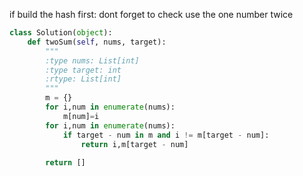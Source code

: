 if build the hash first:
dont forget to check use the one number twice
```python
class Solution(object):
    def twoSum(self, nums, target):
        """
        :type nums: List[int]
        :type target: int
        :rtype: List[int]
        """
        m = {}
        for i,num in enumerate(nums):
            m[num]=i
        for i,num in enumerate(nums):
            if target - num in m and i != m[target - num]:
                return i,m[target - num]
        
        return []
```